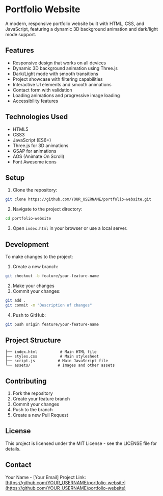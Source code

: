 # Portfolio Website

A modern, responsive portfolio website built with HTML, CSS, and JavaScript, featuring a dynamic 3D background animation and dark/light mode support.

## Features

- Responsive design that works on all devices
- Dynamic 3D background animation using Three.js
- Dark/Light mode with smooth transitions
- Project showcase with filtering capabilities
- Interactive UI elements and smooth animations
- Contact form with validation
- Loading animations and progressive image loading
- Accessibility features

## Technologies Used

- HTML5
- CSS3
- JavaScript (ES6+)
- Three.js for 3D animations
- GSAP for animations
- AOS (Animate On Scroll)
- Font Awesome icons

## Setup

1. Clone the repository:
```bash
git clone https://github.com/YOUR_USERNAME/portfolio-website.git
```

2. Navigate to the project directory:
```bash
cd portfolio-website
```

3. Open `index.html` in your browser or use a local server.

## Development

To make changes to the project:

1. Create a new branch:
```bash
git checkout -b feature/your-feature-name
```

2. Make your changes
3. Commit your changes:
```bash
git add .
git commit -m "Description of changes"
```

4. Push to GitHub:
```bash
git push origin feature/your-feature-name
```

## Project Structure

```
├── index.html          # Main HTML file
├── styles.css          # Main stylesheet
├── script.js          # Main JavaScript file
└── assets/            # Images and other assets
```

## Contributing

1. Fork the repository
2. Create your feature branch
3. Commit your changes
4. Push to the branch
5. Create a new Pull Request

## License

This project is licensed under the MIT License - see the LICENSE file for details.

## Contact

Your Name - [Your Email]
Project Link: [https://github.com/YOUR_USERNAME/portfolio-website](https://github.com/YOUR_USERNAME/portfolio-website) 